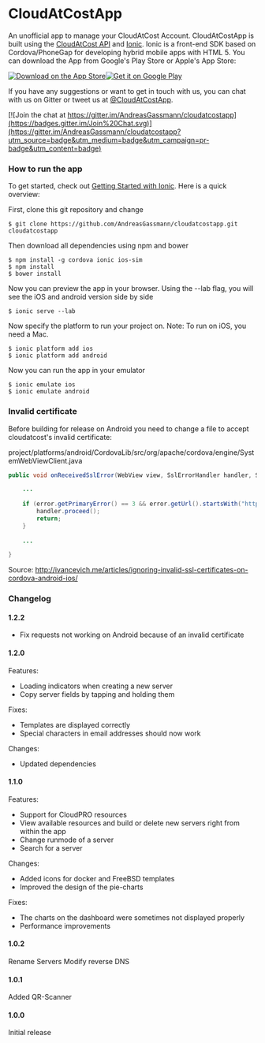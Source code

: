 # CloudAtCostApp
An unofficial app to manage your CloudAtCost Account. CloudAtCostApp is built using the [CloudAtCost API](https://github.com/cloudatcost/api) and [Ionic](http://ionicframework.com/).
Ionic is a front-end SDK based on Cordova/PhoneGap for developing hybrid mobile apps with HTML 5. You can download the App from Google's Play Store or Apple's App Store:

[![Download on the App Store](https://devimages.apple.com.edgekey.net/app-store/marketing/guidelines/images/badge-download-on-the-app-store.svg)](https://itunes.apple.com/en/app/cloudatcost/id975360892)[![Get it on Google Play](https://play.google.com/intl/en_us/badges/images/generic/en_badge_web_generic.png)](https://play.google.com/store/apps/details?id=com.cloudatcostapp.app)

If you have any suggestions or want to get in touch with us, you can chat with us on Gitter or tweet us at [@CloudAtCostApp](https://twitter.com/cloudatcostapp).

[![Join the chat at https://gitter.im/AndreasGassmann/cloudatcostapp](https://badges.gitter.im/Join%20Chat.svg)](https://gitter.im/AndreasGassmann/cloudatcostapp?utm_source=badge&utm_medium=badge&utm_campaign=pr-badge&utm_content=badge)

### How to run the app

To get started, check out [Getting Started with Ionic](http://ionicframework.com/getting-started/). Here is a quick overview:

First, clone this git repository and change 
````shell
$ git clone https://github.com/AndreasGassmann/cloudatcostapp.git cloudatcostapp
````
Then download all dependencies using npm and bower
````shell
$ npm install -g cordova ionic ios-sim
$ npm install
$ bower install
````
Now you can preview the app in your browser. Using the --lab flag, you will see the iOS and android version side by side
````
$ ionic serve --lab
````
Now specify the platform to run your project on. Note: To run on iOS, you need a Mac.
````shell
$ ionic platform add ios
$ ionic platform add android
````
Now you can run the app in your emulator
````shell
$ ionic emulate ios
$ ionic emulate android
````


### Invalid certificate

Before building for release on Android you need to change a file to accept cloudatcost's invalid certificate:

project/platforms/android/CordovaLib/src/org/apache/cordova/engine/SystemWebViewClient.java

````java
public void onReceivedSslError(WebView view, SslErrorHandler handler, SslError error) {

    ...
    
    if (error.getPrimaryError() == 3 && error.getUrl().startsWith("https://panel.cloudatcost.com/api/v1/")) {
        handler.proceed();
        return;
    }
    
    ...

}
````

Source: http://ivancevich.me/articles/ignoring-invalid-ssl-certificates-on-cordova-android-ios/

### Changelog

#### 1.2.2
- Fix requests not working on Android because of an invalid certificate

#### 1.2.0
Features:
- Loading indicators when creating a new server
- Copy server fields by tapping and holding them

Fixes:
- Templates are displayed correctly
- Special characters in email addresses should now work

Changes:
- Updated dependencies

#### 1.1.0
Features:
- Support for CloudPRO resources
 - View available resources and build or delete new servers right from within the app
- Change runmode of a server
- Search for a server

Changes:
- Added icons for docker and FreeBSD templates
- Improved the design of the pie-charts

Fixes:
- The charts on the dashboard were sometimes not displayed properly
- Performance improvements

#### 1.0.2
Rename Servers
Modify reverse DNS

#### 1.0.1
Added QR-Scanner

#### 1.0.0
Initial release